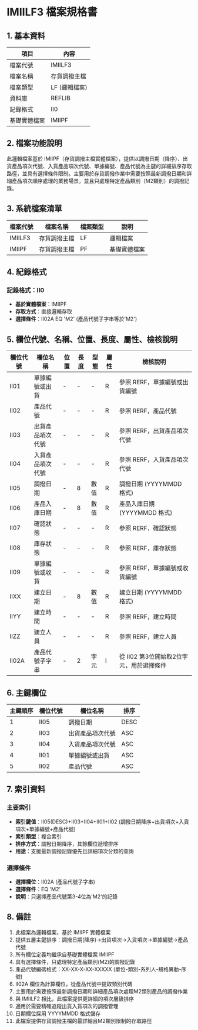 # IMIILF3 檔案規格書

## 1. 基本資料

| 項目 | 內容 |
|------|------|
| 檔案代號 | IMIILF3 |
| 檔案名稱 | 存貨調撥主檔 |
| 檔案類型 | LF (邏輯檔案) |
| 資料庫 | REFLIB |
| 記錄格式 | II0 |
| 基礎實體檔案 | IMIIPF |

## 2. 檔案功能說明

此邏輯檔案基於 IMIIPF（存貨調撥主檔實體檔案），提供以調撥日期（降序）、出貨產品項次代號、入貨產品項次代號、單據編號、產品代號為主鍵的詳細排序存取路徑，並具有選擇條件限制。主要用於存貨調撥作業中需要按照最新調撥日期和詳細產品項次順序處理的業務場景，並且只處理特定產品類別（M2類別）的調撥記錄。

## 3. 系統檔案清單

| 檔案代號 | 檔案名稱 | 檔案類型 | 說明 |
|----------|----------|----------|------|
| IMIILF3 | 存貨調撥主檔 | LF | 邏輯檔案 |
| IMIIPF | 存貨調撥主檔 | PF | 基礎實體檔案 |

## 4. 紀錄格式

### 記錄格式：II0
- **基於實體檔案**：IMIIPF
- **存取方式**：直接邏輯存取
- **選擇條件**：II02A EQ 'M2' (產品代號子字串等於'M2')

## 5. 欄位代號、名稱、位置、長度、屬性、檢核說明

| 欄位代號 | 欄位名稱 | 位置 | 長度 | 型態 | 屬性 | 檢核說明 |
|----------|----------|------|------|------|------|----------|
| II01 | 單據編號或出貨 | - | - | - | R | 參照 RERF，單據編號或出貨編號 |
| II02 | 產品代號 | - | - | - | R | 參照 RERF，產品代號 |
| II03 | 出貨產品項次代號 | - | - | - | R | 參照 RERF，出貨產品項次代號 |
| II04 | 入貨產品項次代號 | - | - | - | R | 參照 RERF，入貨產品項次代號 |
| II05 | 調撥日期 | - | 8 | 數值 | R | 調撥日期 (YYYYMMDD 格式) |
| II06 | 產品入庫日期 | - | 8 | 數值 | R | 產品入庫日期 (YYYYMMDD 格式) |
| II07 | 確認狀態 | - | - | - | R | 參照 RERF，確認狀態 |
| II08 | 庫存狀態 | - | - | - | R | 參照 RERF，庫存狀態 |
| II09 | 單據編號或收貨 | - | - | - | R | 參照 RERF，單據編號或收貨編號 |
| IIXX | 建立日期 | - | 8 | 數值 | R | 建立日期 (YYYYMMDD 格式) |
| IIYY | 建立時間 | - | - | - | R | 參照 RERF，建立時間 |
| IIZZ | 建立人員 | - | - | - | R | 參照 RERF，建立人員 |
| II02A | 產品代號子字串 | - | 2 | 字元 | I | 從 II02 第3位開始取2位字元，用於選擇條件 |

## 6. 主鍵欄位

| 主鍵順序 | 欄位代號 | 欄位名稱 | 排序 |
|----------|----------|----------|------|
| 1 | II05 | 調撥日期 | DESC |
| 2 | II03 | 出貨產品項次代號 | ASC |
| 3 | II04 | 入貨產品項次代號 | ASC |
| 4 | II01 | 單據編號或出貨 | ASC |
| 5 | II02 | 產品代號 | ASC |

## 7. 索引資料

### 主要索引
- **索引鍵值**：II05(DESC)+II03+II04+II01+II02 (調撥日期降序+出貨項次+入貨項次+單據編號+產品代號)
- **索引類型**：複合索引
- **排序方式**：調撥日期降序，其餘欄位遞增排序
- **用途**：支援最新調撥記錄優先且詳細項次分類的查詢

### 選擇條件
- **選擇欄位**：II02A (產品代號子字串)
- **選擇條件**：EQ 'M2'
- **說明**：只選擇產品代號第3-4位為'M2'的記錄

## 8. 備註

1. 此檔案為邏輯檔案，基於 IMIIPF 實體檔案
2. 提供五層主鍵排序：調撥日期(降序)→出貨項次→入貨項次→單據編號→產品代號
3. 所有欄位定義均繼承自基礎實體檔案 IMIIPF
4. 具有選擇條件，只處理特定產品類別(M2)的調撥記錄
5. 產品代號編碼格式：XX-XX-X-XX-XXXXX (單位-類別-系列人-規格異動-序號)
6. II02A 欄位為計算欄位，從產品代號中提取類別代碼
7. 主要用於需要按照最新調撥日期和詳細產品項次處理M2類別產品的調撥作業
8. 與 IMIILF2 相比，此檔案提供更詳細的項次層級排序
9. 適用於需要精確追蹤出貨入貨項次的調撥管理
10. 日期欄位採用 YYYYMMDD 格式儲存
11. 此檔案提供存貨調撥主檔的最詳細且M2類別限制的存取路徑 